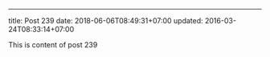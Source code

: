 ---
title: Post 239
date: 2018-06-06T08:49:31+07:00
updated: 2016-03-24T08:33:14+07:00

This is content of post 239